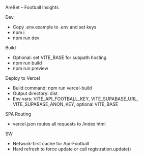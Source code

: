 AreBet – Football Insights

Dev
- Copy .env.example to .env and set keys
- npm i
- npm run dev

Build
- Optional: set VITE_BASE for subpath hosting
- npm run build
- npm run preview

Deploy to Vercel
- Build command: npm run vercel-build
- Output directory: dist
- Env vars: VITE_API_FOOTBALL_KEY, VITE_SUPABASE_URL, VITE_SUPABASE_ANON_KEY, optional VITE_BASE

SPA Routing
- vercel.json routes all requests to /index.html

SW
- Network-first cache for Api-Football
- Hard refresh to force update or call registration.update()

